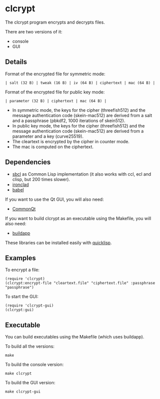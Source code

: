 # clcrypt

The clcrypt program encrypts and decrypts files.

There are two versions of it:

* console
* GUI

## Details

Format of the encrypted file for symmetric mode:

    | salt (32 B) | tweak (16 B) | iv (64 B) | ciphertext | mac (64 B) |

Format of the encrypted file for public key mode:

    | parameter (32 B) | ciphertext | mac (64 B) |

* In symmetric mode, the keys for the cipher (threefish512) and the message
authentication code (skein-mac512) are derived from a salt and a
passphrase (pbkdf2, 1000 iterations of skein512).
* In public key mode, the keys for the cipher (threefish512) and the message
authentication code (skein-mac512) are derived from a parameter and a
key (curve25519).
* The cleartext is encrypted by the cipher in counter mode.
* The mac is computed on the ciphertext.

## Dependencies

* [sbcl](http://www.sbcl.org/) as Common Lisp implementation (it also works
with ccl, ecl and clisp, but 200 times slower).
* [ironclad](http://cliki.net/Ironclad)
* [babel](http://www.cliki.net/Babel)

If you want to use the Qt GUI, you will also need:

* [CommonQt](http://common-lisp.net/project/commonqt)

If you want to build clcrypt as an executable using the Makefile, you will
also need:

* [buildapp](http://www.cliki.net/Buildapp)

These libraries can be installed easily with [quicklisp](http://www.quicklisp.org).

## Examples

To encrypt a file:

    (require 'clcrypt)
    (clcrypt:encrypt-file "cleartext.file" "ciphertext.file" :passphrase "passphrase")

To start the GUI:

    (require 'clcrypt-gui)
    (clcrypt:gui)

## Executable

You can build executables using the Makefile (which uses buildapp).

To build all the versions:

    make

To build the console version:

    make clcrypt

To build the GUI version:

    make clcrypt-gui
